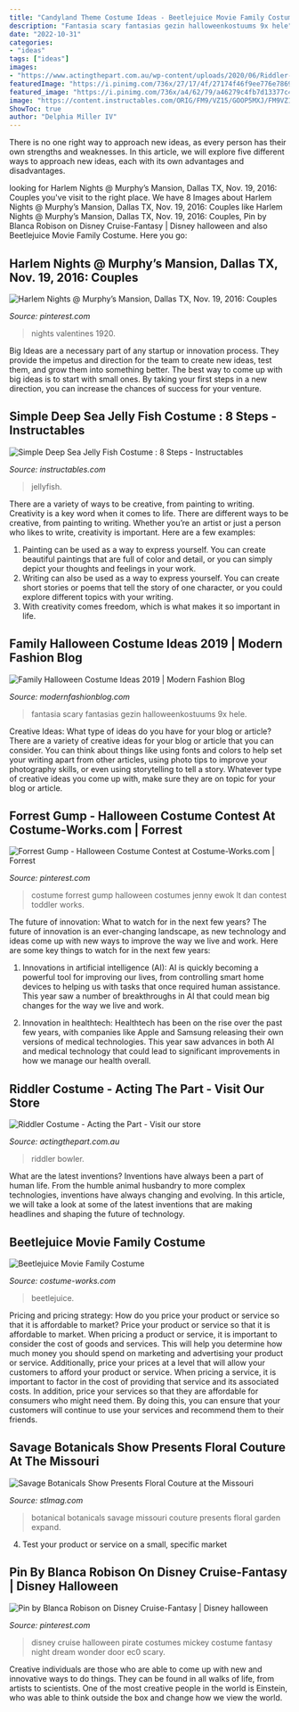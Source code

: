 ```yaml
---
title: "Candyland Theme Costume Ideas - Beetlejuice Movie Family Costume"
description: "Fantasia scary fantasias gezin halloweenkostuums 9x hele"
date: "2022-10-31"
categories:
- "ideas"
tags: ["ideas"]
images:
- "https://www.actingthepart.com.au/wp-content/uploads/2020/06/Riddler-costume.jpg?is-pending-load=1"
featuredImage: "https://i.pinimg.com/736x/27/17/4f/27174f46f9ee776e78698519d125b05e.jpg"
featured_image: "https://i.pinimg.com/736x/a4/62/79/a46279c4fb7d13377c4f74b6e3be6d13--cruise-fashion-disney-fantasy.jpg"
image: "https://content.instructables.com/ORIG/FM9/VZ15/GOOP5MXJ/FM9VZ15GOOP5MXJ.jpg?auto=webp&amp;frame=1"
ShowToc: true
author: "Delphia Miller IV"
---
```



There is no one right way to approach new ideas, as every person has their own strengths and weaknesses. In this article, we will explore five different ways to approach new ideas, each with its own advantages and disadvantages.

	

		
looking for Harlem Nights @ Murphy’s Mansion, Dallas TX, Nov. 19, 2016: Couples you've visit to the right place. We have 8 Images about Harlem Nights @ Murphy’s Mansion, Dallas TX, Nov. 19, 2016: Couples like Harlem Nights @ Murphy’s Mansion, Dallas TX, Nov. 19, 2016: Couples, Pin by Blanca Robison on Disney Cruise-Fantasy | Disney halloween and also Beetlejuice Movie Family Costume. Here you go:
		
    
## Harlem Nights @ Murphy’s Mansion, Dallas TX, Nov. 19, 2016: Couples

<img loading=lazy src="https://i.pinimg.com/736x/da/af/3c/daaf3c21966910f22d3c8de9073c106d---costumes-harlem-nights.jpg" onerror="this.onerror=null;this.src='https://tse4.mm.bing.net/th?id=OIP.U9A5ar9mcj5X3J15xCwPMAHaJ8&amp;pid=15.1';" alt="Harlem Nights @ Murphy’s Mansion, Dallas TX, Nov. 19, 2016: Couples">

_Source: pinterest.com_

>nights valentines 1920. 

	

Big Ideas are a necessary part of any startup or innovation process. They provide the impetus and direction for the team to create new ideas, test them, and grow them into something better. The best way to come up with big ideas is to start with small ones. By taking your first steps in a new direction, you can increase the chances of success for your venture.

    
## Simple Deep Sea Jelly Fish Costume : 8 Steps - Instructables

<img loading=lazy src="https://content.instructables.com/ORIG/FM9/VZ15/GOOP5MXJ/FM9VZ15GOOP5MXJ.jpg?auto=webp&amp;frame=1" onerror="this.onerror=null;this.src='https://tse1.mm.bing.net/th?id=OIP.7aCQdmQD1id_VPIbwS_cjAHaJ4&amp;pid=15.1';" alt="Simple Deep Sea Jelly Fish Costume : 8 Steps - Instructables">

_Source: instructables.com_

>jellyfish. 

	

There are a variety of ways to be creative, from painting to writing.
Creativity is a key word when it comes to life. There are different ways to be creative, from painting to writing. Whether you’re an artist or just a person who likes to write, creativity is important. Here are a few examples: 
1. Painting can be used as a way to express yourself. You can create beautiful paintings that are full of color and detail, or you can simply depict your thoughts and feelings in your work. 
2. Writing can also be used as a way to express yourself. You can create short stories or poems that tell the story of one character, or you could explore different topics with your writing. 
3. With creativity comes freedom, which is what makes it so important in life.

    
## Family Halloween Costume Ideas 2019 | Modern Fashion Blog

<img loading=lazy src="http://modernfashionblog.com/wp-content/uploads/2019/08/Family-Halloween-Costume-Ideas-2019-11.jpg" onerror="this.onerror=null;this.src='https://tse3.mm.bing.net/th?id=OIP.J_lo8nQ_3IhxDxQVxZzh7wHaJ4&amp;pid=15.1';" alt="Family Halloween Costume Ideas 2019 | Modern Fashion Blog">

_Source: modernfashionblog.com_

>fantasia scary fantasias gezin halloweenkostuums 9x hele. 

	

Creative Ideas: What type of ideas do you have for your blog or article?
There are a variety of creative ideas for your blog or article that you can consider. You can think about things like using fonts and colors to help set your writing apart from other articles, using photo tips to improve your photography skills, or even using storytelling to tell a story. Whatever type of creative ideas you come up with, make sure they are on topic for your blog or article.

    
## Forrest Gump - Halloween Costume Contest At Costume-Works.com | Forrest

<img loading=lazy src="https://i.pinimg.com/736x/27/17/4f/27174f46f9ee776e78698519d125b05e.jpg" onerror="this.onerror=null;this.src='https://tse2.mm.bing.net/th?id=OIP.mZGSr0iE0_r5jeDyZMYGLwDYEg&amp;pid=15.1';" alt="Forrest Gump - Halloween Costume Contest at Costume-Works.com | Forrest">

_Source: pinterest.com_

>costume forrest gump halloween costumes jenny ewok lt dan contest toddler works. 

	

The future of innovation: What to watch for in the next few years?
The future of innovation is an ever-changing landscape, as new technology and ideas come up with new ways to improve the way we live and work. Here are some key things to watch for in the next few years: 
1. Innovations in artificial intelligence (AI): AI is quickly becoming a powerful tool for improving our lives, from controlling smart home devices to helping us with tasks that once required human assistance. This year saw a number of breakthroughs in AI that could mean big changes for the way we live and work. 

2. Innovation in healthtech: Healthtech has been on the rise over the past few years, with companies like Apple and Samsung releasing their own versions of medical technologies. This year saw advances in both AI and medical technology that could lead to significant improvements in how we manage our health overall. 


    
## Riddler Costume - Acting The Part - Visit Our Store

<img loading=lazy src="https://www.actingthepart.com.au/wp-content/uploads/2020/06/Riddler-costume.jpg?is-pending-load=1" onerror="this.onerror=null;this.src='https://tse1.mm.bing.net/th?id=OIP.71wtYpaN-nIufsQM_aqBHQAAAA&amp;pid=15.1';" alt="Riddler Costume - Acting the Part - Visit our store">

_Source: actingthepart.com.au_

>riddler bowler. 

	

What are the latest inventions?
Inventions have always been a part of human life. From the humble animal husbandry to more complex technologies, inventions have always changing and evolving. In this article, we will take a look at some of the latest inventions that are making headlines and shaping the future of technology.

    
## Beetlejuice Movie Family Costume

<img loading=lazy src="https://photos.costume-works.com/full/beetlejuice72.jpg" onerror="this.onerror=null;this.src='https://tse4.mm.bing.net/th?id=OIP.X5PurBJa6NUSyHUhRHkO6QHaKY&amp;pid=15.1';" alt="Beetlejuice Movie Family Costume">

_Source: costume-works.com_

>beetlejuice. 

	

Pricing and pricing strategy: How do you price your product or service so that it is affordable to market?
Price your product or service so that it is affordable to market. When pricing a product or service, it is important to consider the cost of goods and services. This will help you determine how much money you should spend on marketing and advertising your product or service. Additionally, price your prices at a level that will allow your customers to afford your product or service. When pricing a service, it is important to factor in the cost of providing that service and its associated costs. In addition, price your services so that they are affordable for consumers who might need them. By doing this, you can ensure that your customers will continue to use your services and recommend them to their friends.

    
## Savage Botanicals Show Presents Floral Couture At The Missouri

<img loading=lazy src="https://www.stlmag.com/downloads/221802/download/savbot2-001.jpg?cb=4db6b7dd0f15dd26edc2d685e83ffc22" onerror="this.onerror=null;this.src='https://tse2.mm.bing.net/th?id=OIP.my9TAwDA31WaliTx1G2EIAHaKf&amp;pid=15.1';" alt="Savage Botanicals Show Presents Floral Couture at the Missouri">

_Source: stlmag.com_

>botanical botanicals savage missouri couture presents floral garden expand. 

	

4. Test your product or service on a small, specific market

    
## Pin By Blanca Robison On Disney Cruise-Fantasy | Disney Halloween

<img loading=lazy src="https://i.pinimg.com/736x/a4/62/79/a46279c4fb7d13377c4f74b6e3be6d13--cruise-fashion-disney-fantasy.jpg" onerror="this.onerror=null;this.src='https://tse1.mm.bing.net/th?id=OIP.LZ3C5Adj-iHX3LQXC4aqsAHaJ3&amp;pid=15.1';" alt="Pin by Blanca Robison on Disney Cruise-Fantasy | Disney halloween">

_Source: pinterest.com_

>disney cruise halloween pirate costumes mickey costume fantasy night dream wonder door ec0 scary. 

	

Creative individuals are those who are able to come up with new and innovative ways to do things. They can be found in all walks of life, from artists to scientists. One of the most creative people in the world is Einstein, who was able to think outside the box and change how we view the world.

